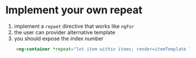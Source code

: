 # Implement your own repeat

1. implement a `repaet` directive that works like `ngFor`
2. the user can provider alternative template
3. you should expose the index number

```html
    <ng-container *repeat="let item within items; render=itemTemplate let index= itemIndex;"></ng-container>
```
